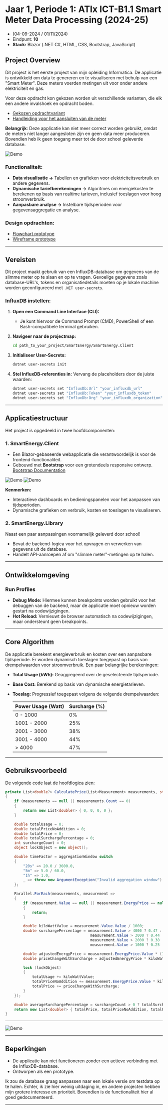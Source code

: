 # Jaar 1, Periode 1: ATIx ICT-B1.1 Smart Meter Data Processing (2024-25)
- (04-09-2024 / 01/11/2024)
- Eindpunt: **10**
- **Stack:** Blazor (.NET C#, HTML, CSS, Bootstrap, JavaScript)

## Project Overview
Dit project is het eerste project van mijn opleiding Informatica. De applicatie is ontwikkeld om data te genereren en te visualiseren met behulp van een "Smart Meter". Deze meters voerden metingen uit voor onder andere elektriciteit en gas.

Voor deze opdracht kon gekozen worden uit verschillende varianten, die elk een andere invalshoek en opdracht boden.
- [Gekozen opdrachtvariant](Assets/Opdrachtomschrijving/Opdrachtvariant_H.pdf)
- [Handleiding voor het aansluiten van de meter](Assets/Opdrachtomschrijving/Handleiding.pptx)


**Belangrijk**: Deze applicatie kan niet meer correct worden gebruikt, omdat de meters niet langer aangesloten zijn en geen data meer produceren. Bovendien heb ik geen toegang meer tot de door school geleverde database.

![Demo](Assets/Readme_addons/Grafiek_weergave.gif)

### Functionaliteit:
- **Data visualisatie ->** Tabellen en grafieken voor elektriciteitsverbruik en andere gegevens.
- **Dynamische tariefberekeningen ->** Algoritmes om energiekosten te berekenen op basis van realtime tarieven, inclusief toeslagen voor hoog stroomverbruik.
- **Aanpasbare analyse ->** Instelbare tijdsperioden voor gegevensaggregatie en analyse.

### Design opdrachten:
- [Flowchart prototype](Assets/Designs/Flowchart_prototype.pdf)
- [Wireframe prototype](Assets/Designs/Wireframe_prototype.PNG)

---

## Vereisten
Dit project maakt gebruik van een InfluxDB-database om gegevens van de slimme meter op te slaan en op te vragen. Gevoelige gegevens zoals database-URL's, tokens en organisatiedetails moeten op je lokale machine worden geconfigureerd met `.NET user-secrets`.

### InfluxDB instellen:

1. **Open een Command Line Interface (CLI):**
   - Je kunt hiervoor de Command Prompt (CMD), PowerShell of een Bash-compatibele terminal gebruiken.

2. **Navigeer naar de projectmap:**
   ```bash
   cd path_to_your_project/SmartEnergy/SmartEnergy.Client
   ```

3. **Initialiseer User-Secrets:**
   ```bash
   dotnet user-secrets init
   ```

4. **Stel InfluxDB-referenties in:**
   Vervang de placeholders door de juiste waarden:
   ```bash
   dotnet user-secrets set "InfluxDb:Url" "your_influxdb_url"
   dotnet user-secrets set "InfluxDb:Token" "your_influxdb_token"
   dotnet user-secrets set "InfluxDb:Org" "your_influxdb_organization"
   ```

---

## Applicatiestructuur
Het project is opgedeeld in twee hoofdcomponenten:

### 1. **SmartEnergy.Client**
   - Een Blazor-gebaseerde webapplicatie die verantwoordelijk is voor de frontend-functionaliteit.
   - Gebouwd met **Bootstrap** voor een grotendeels responsive ontwerp. [Bootstrap Documentation](https://getbootstrap.com/docs/5.1/getting-started/introduction/)

![Demo](Assets/Readme_addons/Voorpagina_weergave.gif)
![Demo](Assets/Readme_addons/Instellingen_weergave.gif)

   **Kenmerken:**
   - Interactieve dashboards en bedieningspanelen voor het aanpassen van tijdsperioden.
   - Dynamische grafieken om verbruik, kosten en toeslagen te visualiseren.

### 2. **SmartEnergy.Library**
Naast een paar aanpassingen voornamelijk geleverd door school!
   - Bevat de backend-logica voor het opvragen en verwerken van gegevens uit de database.
   - Handelt API-aanroepen af om "slimme meter"-metingen op te halen.

---

## Ontwikkelomgeving

### Run Profiles
- **Debug Mode:** Hiermee kunnen breakpoints worden gebruikt voor het debuggen van de backend, maar de applicatie moet opnieuw worden gestart na codewijzigingen.
- **Hot Reload:** Vernieuwt de browser automatisch na codewijzigingen, maar ondersteunt geen breakpoints.

---

## Core Algorithm
De applicatie berekent energieverbruik en kosten over een aanpasbare tijdsperiode. Er worden dynamisch toeslagen toegepast op basis van drempelwaarden voor stroomverbruik. Een paar belangrijke berekeningen:

- **Total Usage (kWh):** Geaggregeerd over de geselecteerde tijdsperiode.
- **Base Cost:** Berekend op basis van dynamische energietarieven.
- **Toeslag:** Progressief toegepast volgens de volgende drempelwaarden:
  
  | Power Usage (Watt) | Surcharge (%) |
  |--------------------|---------------|
  | 0 - 1000           | 0%            |
  | 1001 - 2000        | 25%           |
  | 2001 - 3000        | 38%           |
  | 3001 - 4000        | 44%           |
  | > 4000             | 47%           |

---

## Gebruiksvoorbeeld
De volgende code laat de hoofdlogica zien:

```csharp
private List<double?> CalculatePrice(List<Measurement> measurements, string aggregationWindow)
{
    if (measurements == null || measurements.Count == 0)
    {
        return new List<double?> { 0, 0, 0, 0 };
    }

    double totalUsage = 0;
    double totalPriceNoAddition = 0;
    double totalPrice = 0;
    double totalSurchargePercentage = 0;
    int surchargeCount = 0;
    object lockObject = new object();

    double timeFactor = aggregationWindow switch
    {
        "20s" => 20.0 / 3600.0,
        "5m" => 5.0 / 60.0,
        "1h" => 1.0,
        _ => throw new ArgumentException("Invalid aggregation window")
    };

    Parallel.ForEach(measurements, measurement =>
    {
        if (measurement.Value == null || measurement.EnergyPrice == null || measurement.Value <= 0 || measurement.EnergyPrice <= 0)
        {
            return;
        }

        double kiloWattValue = measurement.Value.Value / 1000;
        double surchargePercentage = measurement.Value > 4000 ? 0.47 :
                                      measurement.Value > 3000 ? 0.44 :
                                      measurement.Value > 2000 ? 0.38 :
                                      measurement.Value > 1000 ? 0.25 : 0;

        double adjustedEnergyPrice = measurement.EnergyPrice.Value * (1 + surchargePercentage);
        double priceChangeWithSurcharge = adjustedEnergyPrice * kiloWattValue * timeFactor;

        lock (lockObject)
        {
            totalUsage += kiloWattValue;
            totalPriceNoAddition += measurement.EnergyPrice.Value * kiloWattValue * timeFactor;
            totalPrice += priceChangeWithSurcharge;
        }
    });

    double averageSurchargePercentage = surchargeCount > 0 ? totalSurchargePercentage / surchargeCount * 100 : 0;
    return new List<double?> { totalPrice, totalPriceNoAddition, totalUsage, averageSurchargePercentage };
}
```
---

![Demo](Assets/Readme_addons/Totale_weergave.gif)

---

## Beperkingen
- De applicatie kan niet functioneren zonder een actieve verbinding met de InfluxDB-database. 
- Ontworpen als een prototype.


Ik zou de database graag aanpassen naar een lokale versie om testdata op te halen. Echter, ik zie hier weinig uitdaging in, en andere projecten hebben mijn grotere interesse en prioriteit. Bovendien is de functionaliteit hier al goed gedocumenteerd.

---
